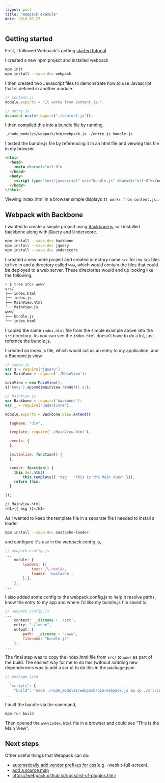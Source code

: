 ```yaml
---
layout: post
title: "Webpack example"
date: 2016-09-27
---
```



## Getting started
First, I followed Webpack's getting [started tutorial](http://webpack.github.io/docs/tutorials/getting-started/).

I created a new npm project and installed webpack
```bash
npm init
npm install --save-dev webpack
```

I then created two Javascript files to demonstrate how to use Javascript that is defined in another module.

```Javascript
// content.js
module.exports = "It works from content.js.";
```

```Javascript
// entry.js
document.write(require("./content.js"));
```

I then compiled this into a bundle file by running,
```bash
./node_modules/webpack/bin/webpack.js ./entry.js bundle.js
```

I tested the bundle.js file by referencing it in an html file and viewing this
file in my browser.

```html
<html>
  <head>
    <meta charset="utf-8">
  </head>
  <body>
    <script type="text/javascript" src="bundle.js" charset="utf-8"></script>
  </body>
</html>
```

Viewing index.html in a browser simple displays `It works from content.js.`.

## Webpack with Backbone

I wanted to create a simple project using [Backbone.js](http://backbonejs.org/) so I installed backbone along with jQuery and Underscore.

```bash
npm install --save-dev backbone
npm install --save-dev jquery
npm install --save-dev underscore
```

I created a new node project and created directory name `src` for my src files to live in and a directory called `www`, which would contain the files that could be deployed to a web server.  These directories would end up looking like the following.

```bash
> $ tree src/ www/
src/
├── index.html
├── index.js
├── MainView.html
└── MainView.js
www/
├── bundle.js
└── index.html
```

I copied the same `index.html` file from the simple example above into the `src` directory.  As you can see the `index.html` doesn't have to do a lot, just refernce the bundle.js.

I created an index.js file, which would act as an entry to my application, and a Bacbone.js view.
```javascript
// index.js
var $ = require('jquery');
var MainView = require('./MainView');

mainView = new MainView();
$('body').append(mainView.render().el);
```

```javascript
// MainView.js
var Backbone = require('backbone');
var _ = require('underscore');

module.exports = Backbone.View.extend({

  tagName: "div",

  template: require('./MainView.html'),

  events: {
  },

  initialize: function() {
  },

  render: function() {
	this.$el.html(
        this.template({ 'msg': 'This is the Main View' }));
	return this;
  }

});
```

```html
// MainView.html
<h1>{{ msg }}</h1>
```

As I wanted to keep the template file in a separate file I needed to install a
loader

```bash
npm install --save-dev mustache-loader
```

and configure it's use in the webpack.config.js,

```javascript
// webpack.config.js
...
    module: {
        loaders: [{
            test: /\.html$/,
            loader: 'mustache',
        },],
    },
...
```

I also added some config to the webpack.config.js to help it resolve paths, know the entry to my app and where I'd like my bundle.js file saved to,
```javascript
// webpack.config.js
...
    context: __dirname + '/src',
    entry: "./index",
    output: {
        path: __dirname + '/www',
        filename: "bundle.js"
    },
...
```
The final step was to copy the index.html file from `src/` to `www/` as part of the build.  The easiest way for me to do this (without addding new dependencies was to add a script to do this in the package.json.
```javascript
// package.json 
...
  "scripts": {
    "build": "node ./node_modules/webpack/bin/webpack.js && cp ./src/index.html ./www/"
...
```

I built the bundle via the command,
```bash
npm run build
```
Then opened the `www/index.html` file in a browser and could see "This is the Main View".

## Next steps 
Other useful things that Webpack can do:
 * [automatically add vendor prefixes for css](https://www.npmjs.com/package/autoprefixer)(e.g. -webkit-full-screen),
 * [add a source map](https://webpack.github.io/docs/configuration.html#output-devtoolmodulefilenametemplate) 
 * https://webpack.github.io/docs/list-of-plugins.html


